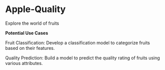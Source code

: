 # Apple-Quality
Explore the world of fruits


**Potential Use Cases**

Fruit Classification: Develop a classification model to categorize fruits based on their features.

Quality Prediction: Build a model to predict the quality rating of fruits using various attributes.
